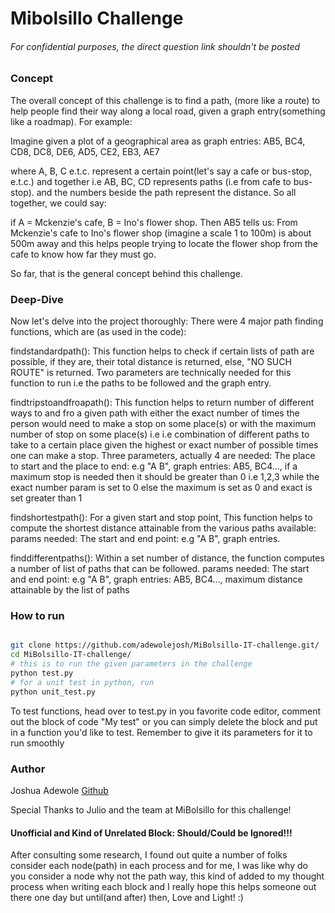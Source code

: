 # Mibolsillo Challenge

###### For confidential purposes, the direct question link shouldn't be posted


### Concept

The overall concept of this challenge is to find a path, (more like a route) to help people find their way along a local road, given a graph entry(something like a roadmap). For example:

Imagine given a plot of a geographical area as graph entries:
AB5, BC4, CD8, DC8, DE6, AD5, CE2, EB3, AE7

where A, B, C e.t.c. represent a certain point(let's say a cafe or bus-stop, e.t.c.) and together i.e AB, BC, CD represents paths (i.e from cafe to bus-stop). and the numbers beside the path represent the distance. So all together, we could say:

if A = Mckenzie's cafe, B = Ino's flower shop. Then AB5 tells us: From Mckenzie's cafe to Ino's flower shop (imagine a scale 1 to 100m) is about 500m away and this helps people trying to locate the flower shop from the cafe to know how far they must go.

So far, that is the general concept behind this challenge.


### Deep-Dive

Now let's delve into the project thoroughly:
There were 4 major path finding functions, which are (as used in the code):

findstandardpath(): This function helps to check if certain lists of path are possible, if they are, their total distance is returned, else, "NO SUCH ROUTE" is returned. Two parameters are technically needed for this function to run i.e the paths to be followed and the graph entry.

findtripstoandfroapath(): This function helps to return number of different ways to and fro a given path with either the exact number of times the person would need to make a stop on some place(s) or with the maximum number of stop on some place(s) i.e i.e combination of different paths to take to a certain place given the highest or exact number of possible times one can make a stop. Three parameters, actually 4 are needed: The place to start and the place to end: e.g "A B", graph entries: AB5, BC4..., if a maximum stop is needed then it should be greater than 0 i.e 1,2,3 while the exact number param is set to 0 else the maximum is set as 0 and exact is set greater than 1

findshortestpath(): For a given start and stop point, This function helps to compute the shortest distance attainable from the various paths available: params needed: The start and end point: e.g "A B", graph entries.

finddifferentpaths(): Within a set number of distance, the function computes a number of list of paths that can be followed. params needed: The start and end point: e.g "A B", graph entries: AB5, BC4..., maximum distance attainable by the list of paths


### How to run
```sh

git clone https://github.com/adewolejosh/MiBolsillo-IT-challenge.git/
cd MiBolsillo-IT-challenge/
# this is to run the given parameters in the challenge
python test.py
# for a unit test in python, run
python unit_test.py
```
To test functions, head over to test.py in you favorite code editor, comment out the block of code "My test" or you can simply delete the block and put in a function you'd like to test. Remember to give it its parameters for it to run smoothly


### Author
Joshua Adewole [Github](https://github.com/adewolejosh)

Special Thanks to Julio and the team at MiBolsillo for this challenge!



#### Unofficial and Kind of Unrelated Block: Should/Could be Ignored!!!

After consulting some research, I found out quite a number of folks consider each node(path) in each process and for me, I was like why do you consider a node why not the path way, this kind of added to my thought process when writing each block and I really hope this helps someone out there one day but until(and after) then, Love and Light! :)